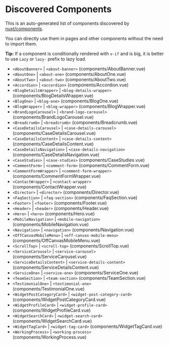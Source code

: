 # Discovered Components

This is an auto-generated list of components discovered by [nuxt/components](https://github.com/nuxt/components).

You can directly use them in pages and other components without the need to import them.

**Tip:** If a component is conditionally rendered with `v-if` and is big, it is better to use `Lazy` or `lazy-` prefix to lazy load.

- `<AboutBanner>` | `<about-banner>` (components/AboutBanner.vue)
- `<AboutOne>` | `<about-one>` (components/AboutOne.vue)
- `<AboutTwo>` | `<about-two>` (components/AboutTwo.vue)
- `<Accordion>` | `<accordion>` (components/Accordion.vue)
- `<BlogDetailsWrapper>` | `<blog-details-wrapper>` (components/BlogDetailsWrapper.vue)
- `<BlogOne>` | `<blog-one>` (components/BlogOne.vue)
- `<BlogWrapper>` | `<blog-wrapper>` (components/BlogWrapper.vue)
- `<BrandLogoCarousel>` | `<brand-logo-carousel>` (components/BrandLogoCarousel.vue)
- `<Breadcrumb>` | `<breadcrumb>` (components/Breadcrumb.vue)
- `<CaseDetailsCarousel>` | `<case-details-carousel>` (components/CaseDetailsCarousel.vue)
- `<CaseDetailsContent>` | `<case-details-content>` (components/CaseDetailsContent.vue)
- `<CaseDetailsNavigation>` | `<case-details-navigation>` (components/CaseDetailsNavigation.vue)
- `<CaseStudies>` | `<case-studies>` (components/CaseStudies.vue)
- `<CommentForm>` | `<comment-form>` (components/CommentForm.vue)
- `<CommentFormWrapper>` | `<comment-form-wrapper>` (components/CommentFormWrapper.vue)
- `<ContactWrapper>` | `<contact-wrapper>` (components/ContactWrapper.vue)
- `<Director>` | `<director>` (components/Director.vue)
- `<FaqSection>` | `<faq-section>` (components/FaqSection.vue)
- `<Footer>` | `<footer>` (components/Footer.vue)
- `<Header>` | `<header>` (components/Header.vue)
- `<Hero>` | `<hero>` (components/Hero.vue)
- `<MobileNavigation>` | `<mobile-navigation>` (components/MobileNavigation.vue)
- `<Navigation>` | `<navigation>` (components/Navigation.vue)
- `<OffCanvasMobileMenu>` | `<off-canvas-mobile-menu>` (components/OffCanvasMobileMenu.vue)
- `<ScrollTop>` | `<scroll-top>` (components/ScrollTop.vue)
- `<ServiceCarousel>` | `<service-carousel>` (components/ServiceCarousel.vue)
- `<ServiceDetailsContent>` | `<service-details-content>` (components/ServiceDetailsContent.vue)
- `<ServiceOne>` | `<service-one>` (components/ServiceOne.vue)
- `<TeamSection>` | `<team-section>` (components/TeamSection.vue)
- `<TestimonialOne>` | `<testimonial-one>` (components/TestimonialOne.vue)
- `<WidgetPostCategoryCard>` | `<widget-post-category-card>` (components/WidgetPostCategoryCard.vue)
- `<WidgetProfileCard>` | `<widget-profile-card>` (components/WidgetProfileCard.vue)
- `<WidgetSearchCard>` | `<widget-search-card>` (components/WidgetSearchCard.vue)
- `<WidgetTagCard>` | `<widget-tag-card>` (components/WidgetTagCard.vue)
- `<WorkingProcess>` | `<working-process>` (components/WorkingProcess.vue)
